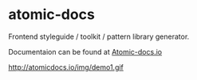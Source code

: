 # atomic-docs
Frontend styleguide / toolkit / pattern library generator.

Documentaion can be found at <a href="http://atomic-docs.io/">Atomic-docs.io</a>

http://atomicdocs.io/img/demo1.gif

